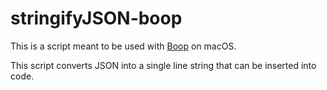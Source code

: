 # stringifyJSON-boop

This is a script meant to be used with [Boop](https://github.com/IvanMathy/Boop) on macOS.

This script converts JSON into a single line string that can be inserted into code.
